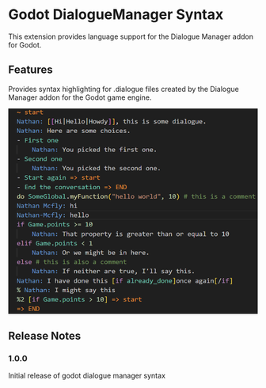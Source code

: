 # Godot DialogueManager Syntax

This extension provides language support for the Dialogue Manager addon for Godot.

## Features

Provides syntax highlighting for .dialogue files created by the Dialogue Manager addon for the Godot game engine.

![Image of code highlighted by the extension](example.png)

## Release Notes

### 1.0.0

Initial release of godot dialogue manager syntax
